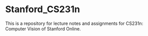 # Stanford_CS231n
This is a repository for lecture notes and assignments for CS231n: Computer Vision of Stanford Online.
